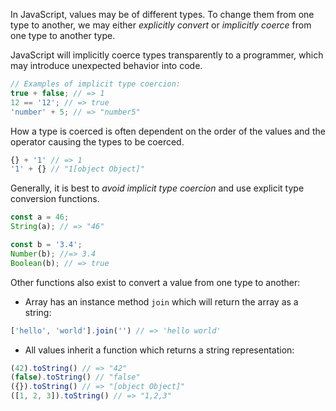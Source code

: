 In JavaScript, values may be of different types. To change them from one type to another, we may either _explicitly convert_ or _implicitly coerce_ from one type to another type.

JavaScript will implicitly coerce types transparently to a programmer, which may introduce unexpected behavior into code.

```javascript
// Examples of implicit type coercion:
true + false; // => 1
12 == '12'; // => true
'number' + 5; // => "number5"
```

How a type is coerced is often dependent on the order of the values and the operator causing the types to be coerced.

<!-- prettier-ignore-start -->
```javascript
{} + '1' // => 1
'1' + {} // "1[object Object]"
```
<!-- prettier-ignore-end -->

Generally, it is best to _avoid_ _implicit type coercion_ and use explicit type conversion functions.

```javascript
const a = 46;
String(a); // => "46"

const b = '3.4';
Number(b); //=> 3.4
Boolean(b); // => true
```

Other functions also exist to convert a value from one type to another:

- Array has an instance method `join` which will return the array as a string:

<!-- prettier-ignore-start -->
  ```javascript
  ['hello', 'world'].join('') // => 'hello world'
  ```
<!-- prettier-ignore-end -->

- All values inherit a function which returns a string representation:

<!-- prettier-ignore-start -->
  ```javascript
  (42).toString() // => "42"
  (false).toString() // "false"
  ({}).toString() // => "[object Object]"
  ([1, 2, 3]).toString() // => "1,2,3"
  ```
<!-- prettier-ignore-end -->
